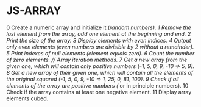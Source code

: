 # JS-ARRAY
0 Create a numeric array and initialize it (*random numbers).
1 Remove the last element from the array, add one element at the beginning and end.
2 Print the size of the array.
3 Display elements with even indices.
4 Output only even elements (even numbers are divisible by 2 without a remainder).
5 Print indexes of null elements (element equals zero).
6 Count the number of zero elements.
// Array iteration methods.
7 Get a new array from the given one, which will contain only positive numbers (-1, 5, 0, 9, -10 => 5, 9).
8 Get a new array of their given one, which will contain all the elements of the original squared (-1, 5, 0, 9, -10 => 1, 25, 0, 81, 100).
9 Check if all elements of the array are positive numbers (* or in principle numbers).
10 Check if the array contains at least one negative element.
11 Display array elements cubed.
